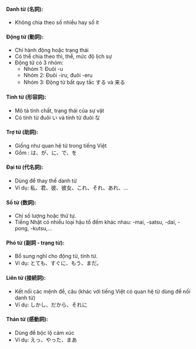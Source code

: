
#### Danh từ (名詞): 
- Không chia theo số nhiều hay số ít
#### Động từ (動詞): 
- Chỉ hành động hoặc trạng thái
- Có thể chia theo thì, thể, mức độ lịch sự
- Động từ có 3 nhóm: 
	- Nhóm 1: Đuôi -u
	- Nhóm 2: Đuôi -iru, đuôi -eru
	- Nhóm 3: Động từ bất quy tắc する và 来る
#### Tính từ (形容詞):
- Mô tả tính chất, trạng thái của sự vật
- Có tính từ đuôi い và tính từ đuôi な
#### Trợ từ (助詞):
- Giống như quan hệ từ trong tiếng Việt
- Gồm : は、が、に、で、を
#### Đại từ (代名詞):
- Dùng để thay thế danh từ
- Ví dụ: 私、君、彼、彼女、これ、それ、あれ、...
#### Số từ (数詞):
- Chỉ số lượng hoặc thứ tự.
- Tiếng Nhật có nhiều loại hậu tố đếm khác nhau: -mai, -satsu, -dai, -pong, -kutsu,...
#### Phó từ (副詞 - trạng từ):
- Bổ sung nghĩ cho động từ, tính từ.
- Ví dụ: とても、すぐに、もう、まだ。
#### Liên từ (接続詞):
- Kết nối các mệnh đề, câu (khác với tiếng Việt có quan hệ từ dùng để nối danh từ)
- Ví dụ: しかし、だから、それに
#### Thán từ (感動詞):
- Dùng để bộc lộ cảm xúc
- Ví dụ: えっ、やった、まあ